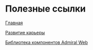 # Полезные ссылки

[Главная](../../README.md)

[Развитие карьеры](../README.md)

[Библиотека компонентов Admiral Web](https://admiralds.github.io/react-ui/?path=/docs/admiral-2-1-accordion--docs)
